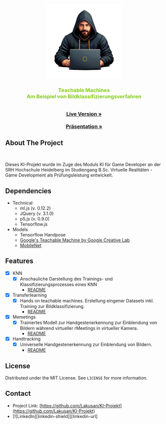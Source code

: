 <!-- PROJECT LOGO -->
<br />
<div align="center">
  <a href="https://github.com/Lakusan/KI-Projekt/">
    <img src="lakusan.png" alt="Logo" width="240" height="240">
  </a>

<h3 align="center">
<span style="color: #84cc16;">Teachable Machines</span>
</br>
<span style="color: #84cc16;">Am Beispiel von Bildklassifizierungsverfahren</span>

  <p align="center">
    </br>
    <a href="https://lakusan.github.io/KI-Projekt/"><strong>Live Version »</strong></a>
    </br>
    </br>
    <a href="https://github.com/Lakusan/KI-Projekt/blob/main/11012049_KI_Pr%C3%A4sentation.pdf"><strong>Präsentation »</strong></a>
</div>


<!-- ABOUT THE PROJECT -->
## About The Project
<div>
    </br>
    <p>
    Dieses KI-Projekt wurde im Zuge des Moduls KI für Game Developer an der SRH Hochschule Heidelberg im Studiengang B.Sc. Virtuelle Realitäten - Game Development als Prüfungsleistung entwickelt.
    </p>
    
</div>

<!-- Dependencies -->
## Dependencies

* Technical
  * ml.js (v. 0.12.2)
  * JQuery (v. 3.1.0)
  * p5.js (v. 0.9.0)
  * Tensorflow.js
* Models
  * Tensorflow Handpose
  * [Google's Teachable Machine by Google Creative Lab](https://teachablemachine.withgoogle.com/)
  * [MobileNet](https://arxiv.org/abs/1801.04381)


<!-- Feature Set -->
## Features

- [X] KNN
  - [X] Anschauliche Darstellung des Trainings- und Klassifizierungsprozesses eines KNN
    - [README](https://github.com/Lakusan/KI-Projekt/blob/main/public/KNN/README.md) 

- [X] Transferlearning
  - [X] Hands on teachable machines. Erstellung eingener Datasets inkl. Training zur Bildklassifizierung.
    - [README](https://github.com/Lakusan/KI-Projekt/blob/main/public/Transferlearning/README.md) 

- [X] Memetings
  - [X] Trainiertes Modell zur Handgestenerkennung zur Einblendung von Bildern während virtueller rMeetings in virtueller Kamera.
    - [README](https://github.com/Lakusan/KI-Projekt/blob/main/public/Memetings/README.md) 

- [X] Handtracking
  - [X] Universelle Handgestenerkennung zur Einblendung von Bildern.
    - [README](https://github.com/Lakusan/KI-Projekt/blob/main/public/Handtrack/README.md) 

<!-- LICENSE --> 
## License

Distributed under the MIT License. See `LICENSE` for more information.
</br>

<!-- CONTACT -->
## Contact

* Project Link: [https://github.com/Lakusan/KI-Projekt](https://github.com/Lakusan/KI-Projekt)
* [![LinkedIn][linkedin-shield]][linkedin-url]
